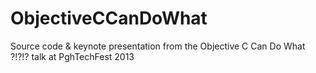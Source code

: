 ObjectiveCCanDoWhat
===================

Source code & keynote presentation from the Objective C Can Do What ?!?!? talk at PghTechFest 2013